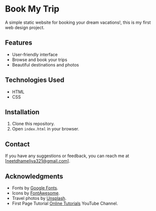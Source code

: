 # Book My Trip

A simple static website for booking your dream vacations!, this is my first web design project.

## Features
- User-friendly interface
- Browse and book your trips
- Beautiful destinations and photos

## Technologies Used
- HTML
- CSS

## Installation
1. Clone this repository.
2. Open `index.html` in your browser.

## Contact
If you have any suggestions or feedback, you can reach me at [neetdhameliya321@gmail.com].

## Acknowledgments
- Fonts by [Google Fonts](https://fonts.google.com).
- Icons by [FontAwesome](https://fontawesome.com).
- Travel photos by [Unsplash](https://unsplash.com).
- First Page Tutorial [Online Tutorials](https://youtu.be/1wfeqDyMUx4?si=sWqD7433-M3noD6S) YouTube Channel.
